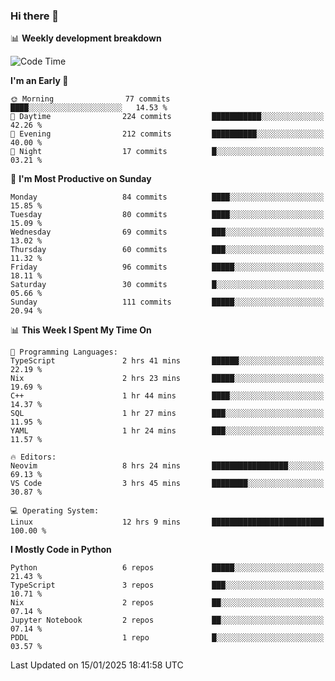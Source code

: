 ### Hi there 👋

📊 **Weekly development breakdown**
<!--START_SECTION:waka-->
![Code Time](http://img.shields.io/badge/Code%20Time-334%20hrs%2031%20mins-blue)

**I'm an Early 🐤** 

```text
🌞 Morning                77 commits          ████░░░░░░░░░░░░░░░░░░░░░   14.53 % 
🌆 Daytime                224 commits         ███████████░░░░░░░░░░░░░░   42.26 % 
🌃 Evening                212 commits         ██████████░░░░░░░░░░░░░░░   40.00 % 
🌙 Night                  17 commits          █░░░░░░░░░░░░░░░░░░░░░░░░   03.21 % 
```
📅 **I'm Most Productive on Sunday** 

```text
Monday                   84 commits          ████░░░░░░░░░░░░░░░░░░░░░   15.85 % 
Tuesday                  80 commits          ████░░░░░░░░░░░░░░░░░░░░░   15.09 % 
Wednesday                69 commits          ███░░░░░░░░░░░░░░░░░░░░░░   13.02 % 
Thursday                 60 commits          ███░░░░░░░░░░░░░░░░░░░░░░   11.32 % 
Friday                   96 commits          █████░░░░░░░░░░░░░░░░░░░░   18.11 % 
Saturday                 30 commits          █░░░░░░░░░░░░░░░░░░░░░░░░   05.66 % 
Sunday                   111 commits         █████░░░░░░░░░░░░░░░░░░░░   20.94 % 
```


📊 **This Week I Spent My Time On** 

```text
💬 Programming Languages: 
TypeScript               2 hrs 41 mins       ██████░░░░░░░░░░░░░░░░░░░   22.19 % 
Nix                      2 hrs 23 mins       █████░░░░░░░░░░░░░░░░░░░░   19.69 % 
C++                      1 hr 44 mins        ████░░░░░░░░░░░░░░░░░░░░░   14.37 % 
SQL                      1 hr 27 mins        ███░░░░░░░░░░░░░░░░░░░░░░   11.95 % 
YAML                     1 hr 24 mins        ███░░░░░░░░░░░░░░░░░░░░░░   11.57 % 

🔥 Editors: 
Neovim                   8 hrs 24 mins       █████████████████░░░░░░░░   69.13 % 
VS Code                  3 hrs 45 mins       ████████░░░░░░░░░░░░░░░░░   30.87 % 

💻 Operating System: 
Linux                    12 hrs 9 mins       █████████████████████████   100.00 % 
```

**I Mostly Code in Python** 

```text
Python                   6 repos             █████░░░░░░░░░░░░░░░░░░░░   21.43 % 
TypeScript               3 repos             ███░░░░░░░░░░░░░░░░░░░░░░   10.71 % 
Nix                      2 repos             ██░░░░░░░░░░░░░░░░░░░░░░░   07.14 % 
Jupyter Notebook         2 repos             ██░░░░░░░░░░░░░░░░░░░░░░░   07.14 % 
PDDL                     1 repo              █░░░░░░░░░░░░░░░░░░░░░░░░   03.57 % 
```




 Last Updated on 15/01/2025 18:41:58 UTC
<!--END_SECTION:waka-->
<!--
**R-enanVieira/R-enanVieira** is a ✨ _special_ ✨ repository because its `README.md` (this file) appears on your GitHub profile.

Here are some ideas to get you started:

- 🔭 I’m currently working on ...
- 🌱 I’m currently learning ...
- 👯 I’m looking to collaborate on ...
- 🤔 I’m looking for help with ...
- 💬 Ask me about ...
- 📫 How to reach me: ...
- 😄 Pronouns: ...
- ⚡ Fun fact: ...
-->
